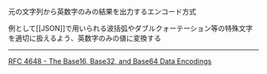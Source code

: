 元の文字列から英数字のみの結果を出力するエンコード方式

例として[[JSON]]で用いられる波括弧やダブルクォーテーション等の特殊文字を適切に扱えるよう、英数字のみの値に変換する

---

[RFC 4648 - The Base16, Base32, and Base64 Data Encodings](https://tex2e.github.io/rfc-translater/html/rfc4648)